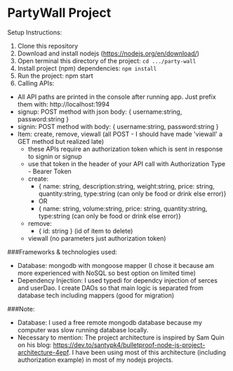 # PartyWall Project 

Setup Instructions:
1. Clone this repository
2. Download and install nodejs (https://nodejs.org/en/download/)
3. Open terminal this directory of the project: `cd .../party-wall`
4. Install project (npm) dependencies: `npm install`
5. Run the project: npm start
6. Calling APIs:
- All API paths are printed in the console after running app. Just prefix them with: http://localhost:1994
- signup: POST method with json body: { username:string, password:string }
- signin: POST method with body: { username:string, password:string }
- Item: create, remove, viewall (all POST - I should have made 'viewall' a GET method but realized late)
    - these APIs require an authorization token which is sent in response to signin or signup
    - use that token in the header of your API call with Authorization Type - Bearer Token
    - create: 
        - { name: string, description:string, weight:string, price: string, quantity:string, type:string (can only be food or drink else error)}
        - OR
        - { name: string, volume:string, price: string, quantity:string, type:string (can only be food or drink else error)}
    - remove:
        - { id: string } (id of item to delete)
    - viewall (no parameters just authorization token)


###Frameworks & technologies used:
- Database: mongodb with mongoose mapper (I chose it because am more experienced with NoSQL so best option on limited time)
- Dependency Injection: I used typedi for dependcy injection of serces and userDao. I create DAOs so that main logic is separated from database tech including mappers (good for migration)

###Note:
- Database: I used a free remote mongodb database because my computer was slow running database locally.
- Necessary to mention: The project architecture is inspired by Sam Quin on his blog: https://dev.to/santypk4/bulletproof-node-js-project-architecture-4epf.
I have been using most of this architecture (including authorization example) in most of my nodejs projects.
